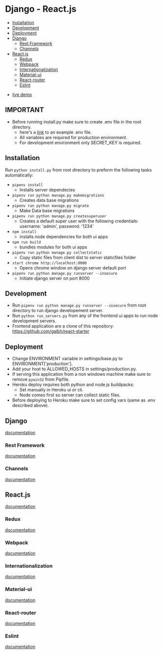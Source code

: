 # Django - React.js #
- [Installation](#Installation)
- [Development](#Development)
- [Deployment](#Deployment)
- [Django](#Django)
  * [Rest Framework](#Rest-Framework)
  * [Channels](#Channels)
- [React.js](#React.js)
  * [Redux](#Redux)
  * [Webpack](#Webpack)
  * [Internationalization](#Internationalization)
  * [Material-ui](#Material-ui)	
  * [React-router](#React-router)
  * [Eslint](#Eslint)

<!-- toc -->

* [live demo](https://django-react-seed.herokuapp.com)

## IMPORTANT

- Before running install.py make sure to create .env file in the root directory.
    * here's a [link](https://github.com/galbh/dotfiles/blob/master/.env) to an example .env file. 
    * All variables are required for production environment.
    * For development environment only SECRET_KEY is required.

<a id="Installation">

## Installation

Run `python install.py` from root directory to preform the following tasks automatically:

- `pipenv install`
	* Installs server dependecies
- `pipenv run python manage.py makemigrations`
	* Creates data base migrations
- `pipenv run python manage.py migrate`
	* Make Data base migrations
- `pipenv run python manage.py createsuperuser`
	* Creates a default super user with the following credentials: username: 'admin', password: '1234'
- `npm install`
	* installs node dependencies for both ui apps
- `npm run build`
	* bundles modules for both ui apps
- `pipenv run python manage.py collectstatic`
	* Copy static files from client dist to server staticfiles folder
- `start chrome http://localhost:8000`
	* Opens chrome window on django server default port
- `pipenv run python manage.py runserver --insecure`
	* Initiate django server on port 8000


<a id="Development">

## Development

- Run `pipenv run python manage.py runserver --insecure` from root directory to run django developement server.
- Run `python run_servers.py` from any of the frontend ui apps to run node development servers.
- Frontend application are a clone of this repository: https://github.com/galbh/react-starter

<a id="Deployment">


## Deployment

- Change ENVIRONMENT variable in settings/base.py to ENVIRONMENT['production'].
- Add your host to ALLOWED_HOSTS in settings/production.py.
- If serving this application from a non windows machine make sure to remove `pywin32` from Pipfile.
- Heroku deploy requires both python and node.js buildpacks:
    * Set manually in Heroku ui or cli.
    * Node comes first so server can collect static files.
- Before deploying to Heroku make sure to set config vars (same as .env described above).


<a id="Django">

## Django

<a href="https://docs.djangoproject.com/en/2.0/" target="_blank">documentation</a>


<a id="Rest-Framework">

### Rest Framework

<a href="http://www.django-rest-framework.org/" target="_blank">documentation</a>


<a id="Channels">

### Channels

<a href="https://channels.readthedocs.io/en/latest/" target="_blank">documentation</a>


<a id="React.js">

## React.js

<a href="https://reactjs.org/docs/getting-started.html" target="_blank">documentation</a>


<a id="Redux">

### Redux

<a href="https://redux.js.org/basics/usagewithreact" target="_blank">documentation</a>


<a id="Webpack">

### Webpack

<a href="https://webpack.js.org/" target="_blank">documentation</a>


<a id="Internationalization">

### Internationalization

<a href="https://github.com/i18next/react-i18next" target="_blank">documentation</a>


<a id="Material-ui">

### Material-ui

<a href="https://material-ui.com/" target="_blank">documentation</a>


<a id="React-router">

### React-router

<a href="https://knowbody.github.io/react-router-docs/" target="_blank">documentation</a>


<a id="Eslint">

### Eslint
<a href="https://www.npmjs.com/package/eslint-config-airbnb" target="_blank">documentation</a>
